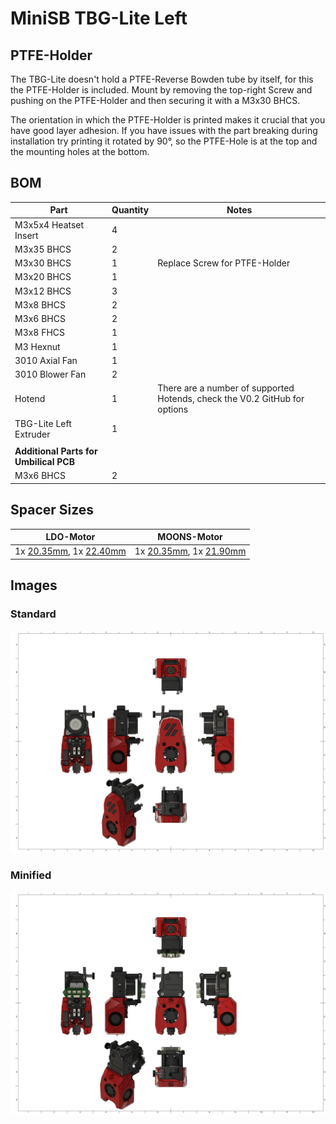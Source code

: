 # MiniSB TBG-Lite Left
## PTFE-Holder
The TBG-Lite doesn't hold a PTFE-Reverse Bowden tube by itself, for this the PTFE-Holder is included. Mount by removing the top-right Screw and pushing on the PTFE-Holder and then securing it with a M3x30 BHCS.

The orientation in which the PTFE-Holder is printed makes it crucial that you have good layer adhesion. If you have issues with the part breaking during installation try printing it rotated by 90°, so the PTFE-Hole is at the top and the mounting holes at the bottom.
## BOM
| Part                         | Quantity | Notes                                                        |
|------------------------------|----------|--------------------------------------------------------------|
| M3x5x4 Heatset Insert        | 4        | 
| M3x35 BHCS             | 2        |                                                                            |
| M3x30 BHCS | 1 | Replace Screw for PTFE-Holder
| M3x20 BHCS             | 1        |                                                |
| M3x12 BHCS                   | 3        | 
| M3x8 BHCS                    | 2        | 
| M3x6 BHCS                    | 2        | 
| M3x8 FHCS | 1 | 
| M3 Hexnut              | 1        |
| 3010 Axial Fan         | 1        |
| 3010 Blower Fan        | 2        |
| Hotend                 | 1        | There are a number of supported Hotends, check the V0.2 GitHub for options |
| TBG-Lite Left Extruder   | 1        |
|                        |          |                                                                            |
| **Additional Parts for Umbilical PCB** |        
| M3x6 BHCS                    | 2        | 
## Spacer Sizes
| LDO-Motor | MOONS-Motor |
|-----|-------|
 | 1x [20.35mm](/Spacers/Octagon-STL/Octagon_Spacer_20.35mm.stl), 1x [22.40mm](/Spacers/Octagon-STL/Octagon_Spacer_22.40mm.stl) | 1x [20.35mm](/Spacers/Octagon-STL/Octagon_Spacer_20.35mm.stl), 1x [21.90mm](/Spacers/Octagon-STL/Octagon_Spacer_21.90mm.stl) |

## Images
### Standard
![Standard](images/TBG-Lite-Left.png)
### Minified
![Minified](images/TBG-Lite-Left_Minified.png)
